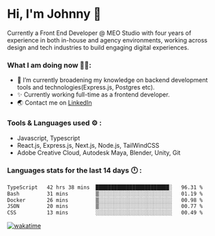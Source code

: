 # Hi, I'm Johnny 👋

Currently a Front End Developer @ MEO Studio with four years of experience in both in-house and agency environments, working across design and tech industries to build engaging digital experiences.

### What I am doing now 🧑‍💻:

- 🔭 I’m currently broadening my knowledge on backend development tools and technologies(Express.js, Postgres etc).
- ✨ Currently working full-time as a frontend developer.
- 🌏 Contact me on [LinkedIn](https://www.linkedin.com/in/johchai/)

### Tools & Languages used ⚙️ :

- Javascript, Typescript
- React.js, Express.js, Next.js, Node.js, TailWindCSS
- Adobe Creative Cloud, Autodesk Maya, Blender, Unity, Git

### Languages stats for the last 14 days 🕛 :

<!--START_SECTION:waka-->

```txt
TypeScript   42 hrs 38 mins  ████████████████████████░   96.31 %
Bash         31 mins         ▒░░░░░░░░░░░░░░░░░░░░░░░░   01.19 %
Docker       26 mins         ▒░░░░░░░░░░░░░░░░░░░░░░░░   00.98 %
JSON         20 mins         ▒░░░░░░░░░░░░░░░░░░░░░░░░   00.77 %
CSS          13 mins         ░░░░░░░░░░░░░░░░░░░░░░░░░   00.49 %
```

<!--END_SECTION:waka-->

[![wakatime](https://wakatime.com/badge/user/0cd14e89-b357-451d-b5c1-4a79286fb5a6.svg)](https://wakatime.com/@0cd14e89-b357-451d-b5c1-4a79286fb5a6)
